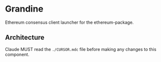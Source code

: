 # Grandine

Ethereum consensus client launcher for the ethereum-package.

## Architecture  
Claude MUST read the `./CURSOR.mdc` file before making any changes to this component.